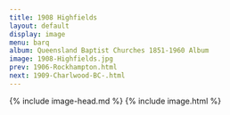 ```yaml
---
title: 1908 Highfields
layout: default
display: image
menu: barq
album: Queensland Baptist Churches 1851-1960 Album
image: 1908-Highfields.jpg
prev: 1906-Rockhampton.html
next: 1909-Charlwood-BC-.html
---
```

{% include image-head.md %}
{% include image.html %}